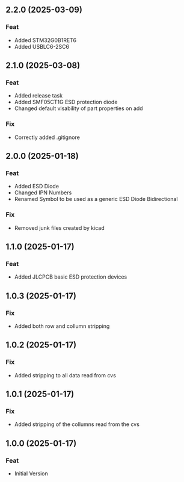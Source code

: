 ## 2.2.0 (2025-03-09)

### Feat

- Added STM32G0B1RET6
- Added USBLC6-2SC6

## 2.1.0 (2025-03-08)

### Feat

- Added release task
- Added SMF05CT1G ESD protection diode
- Changed default visability of part properties on add

### Fix

- Correctly added .gitignore

## 2.0.0 (2025-01-18)

### Feat

- Added ESD Diode
- Changed IPN Numbers
- Renamed Symbol to be used as a generic ESD Diode Bidirectional

### Fix

- Removed junk files created by kicad

## 1.1.0 (2025-01-17)

### Feat

- Added JLCPCB basic ESD protection devices

## 1.0.3 (2025-01-17)

### Fix

- Added  both row and collumn stripping

## 1.0.2 (2025-01-17)

### Fix

- Added stripping to all data read from cvs

## 1.0.1 (2025-01-17)

### Fix

- Added stripping of the collumns read from the cvs

## 1.0.0 (2025-01-17)

### Feat

- Initial Version
